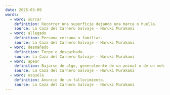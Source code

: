 ```yaml
---
date: 2025-03-09
words:
  - word: surcar
    definition: Recorrer una superficie dejando una marca o huella.
    source: La Caza del Carnero Salvaje - Haruki Murakami 
  - word: allegado
    definition: Persona cercana o familiar.
    source: La Caza del Carnero Salvaje - Haruki Murakami 
  - word: desmañado
    definition: Torpe o desgarbado.
    source: La Caza del Carnero Salvaje - Haruki Murakami 
  - word: apear
    definition: Bajarse de algo, generalmente de un animal o de un vehículo.
    source: La Caza del Carnero Salvaje - Haruki Murakami 
  - word: esquela
    definition: Anuncio de un fallecimiento.
    source: La Caza del Carnero Salvaje - Haruki Murakami 
---
```


